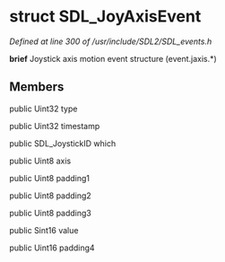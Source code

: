# struct SDL_JoyAxisEvent

*Defined at line 300 of /usr/include/SDL2/SDL_events.h*



**brief** Joystick axis motion event structure (event.jaxis.*)



## Members

public Uint32 type

public Uint32 timestamp

public SDL_JoystickID which

public Uint8 axis

public Uint8 padding1

public Uint8 padding2

public Uint8 padding3

public Sint16 value

public Uint16 padding4



